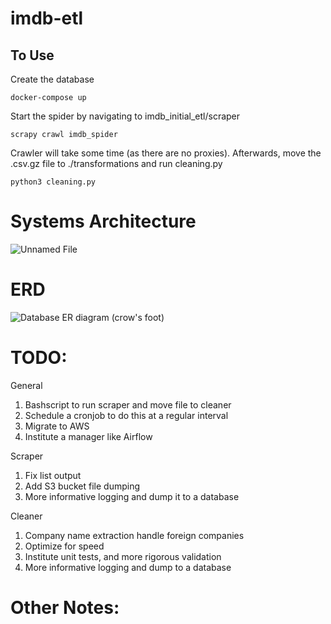 # imdb-etl

## To Use
Create the database
```
docker-compose up
```
Start the spider by navigating to imdb_initial_etl/scraper
```
scrapy crawl imdb_spider
```
Crawler will take some time (as there are no proxies). Afterwards, move the .csv.gz file to ./transformations and run cleaning.py
```
python3 cleaning.py
```

# Systems Architecture
![Unnamed File](https://user-images.githubusercontent.com/7442267/146496459-43987641-2148-4fa0-bbf8-7015acbd9021.png)
# ERD
![Database ER diagram (crow's foot)](https://user-images.githubusercontent.com/7442267/146496462-10315d9a-1863-47c9-ae9e-6bc0337cdbad.png)

# TODO:
General
1. Bashscript to run scraper and move file to cleaner
2. Schedule a cronjob to do this at a regular interval
3. Migrate to AWS
4. Institute a manager like Airflow

Scraper
1. Fix list output
2. Add S3 bucket file dumping
3. More informative logging and dump it to a database

Cleaner
1. Company name extraction handle foreign companies
2. Optimize for speed
3. Institute unit tests, and more rigorous validation
4. More informative logging and dump to a database

# Other Notes:


